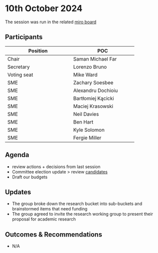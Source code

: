 # 10th October 2024

The session was run in the related [miro board](https://miro.com/app/board/uXjVKro\_lxs=/)

## Participants

<table><thead><tr><th width="202">Position</th><th width="194">POC</th></tr></thead><tbody><tr><td>Chair</td><td>Saman Michael Far</td></tr><tr><td>Secretary</td><td>Lorenzo Bruno</td></tr><tr><td>Voting seat</td><td>Mike Ward</td></tr><tr><td>SME</td><td>Zachary Soesbee</td></tr><tr><td>SME</td><td>Alexandru Dochioiu</td></tr><tr><td>SME</td><td>Bartłomiej Kącicki</td></tr><tr><td>SME</td><td>Maciej Krasowski</td></tr><tr><td>SME</td><td>Neil Davies</td></tr><tr><td>SME</td><td>Ben Hart</td></tr><tr><td>SME</td><td>Kyle Solomon</td></tr><tr><td>SME</td><td>Fergie Miller</td></tr></tbody></table>

## Agenda

* review actions + decisions from last session
* Committee election update > review [candidates](https://2024elections.docs.intersectmbo.org/committee-elections/candidates-for-committee-elections-2024/product-committee-candidates)
* Draft our budgets

## Updates

* The group broke down the research bucket into sub-buckets and brainstormed items that need funding
* The group agreed to invite the research working group to present their proposal for academic research

## Outcomes & Recommendations

* N/A
